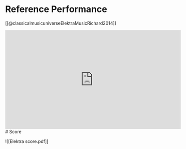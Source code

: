 # Reference Performance

[[@classicalmusicuniverseElektraMusicRichard2014]]
<iframe width="560" height="315" src="https://www.youtube.com/embed/jq1qfG0r4LE" title="YouTube video player" frameborder="0" allow="accelerometer; autoplay; clipboard-write; encrypted-media; gyroscope; picture-in-picture" allowfullscreen></iframe>
# Score

![[Elektra score.pdf]]

